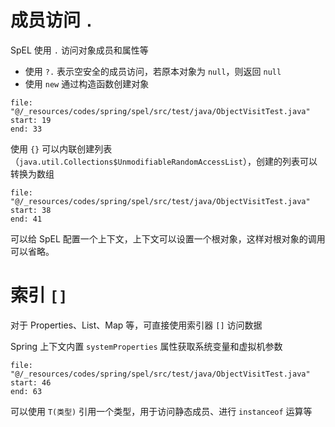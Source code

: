 # 成员访问 `.`

SpEL 使用 `.` 访问对象成员和属性等
- 使用 `?.` 表示空安全的成员访问，若原本对象为 `null`，则返回 `null`
- 使用 `new` 通过构造函数创建对象

```reference
file: "@/_resources/codes/spring/spel/src/test/java/ObjectVisitTest.java"
start: 19
end: 33
```

使用 `{}` 可以内联创建列表（`java.util.Collections$UnmodifiableRandomAccessList`），创建的列表可以转换为数组

```reference
file: "@/_resources/codes/spring/spel/src/test/java/ObjectVisitTest.java"
start: 38
end: 41
```

可以给 SpEL 配置一个<span data-type="text" parent-style="color: var(--b3-card-success-color);background-color: var(--b3-card-success-background);">上下文</span>，上下文可以设置一个根对象，这样对根对象的调用可以省略。

# 索引 `[]`

对于 Properties、List、Map 等，可直接使用索引器 `[]` 访问数据

Spring 上下文内置 `systemProperties` 属性获取系统变量和虚拟机参数

```reference
file: "@/_resources/codes/spring/spel/src/test/java/ObjectVisitTest.java"
start: 46
end: 63
```

可以使用 `T(类型)` <span data-type="text" parent-style="color: var(--b3-card-success-color);background-color: var(--b3-card-success-background);">引用</span>一个类型，用于访问静态成员、进行 `instanceof` 运算等
